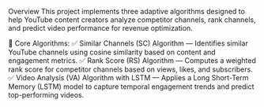 Overview
This project implements three adaptive algorithms designed to help YouTube content creators analyze competitor channels, rank channels, and predict video performance for revenue optimization.

🔎 Core Algorithms:
✅ Similar Channels (SC) Algorithm — Identifies similar YouTube channels using cosine similarity based on content and engagement metrics.
✅ Rank Score (RS) Algorithm — Computes a weighted rank score for competitor channels based on views, likes, and subscribers.
✅ Video Analysis (VA) Algorithm with LSTM — Applies a Long Short-Term Memory (LSTM) model to capture temporal engagement trends and predict top-performing videos.
